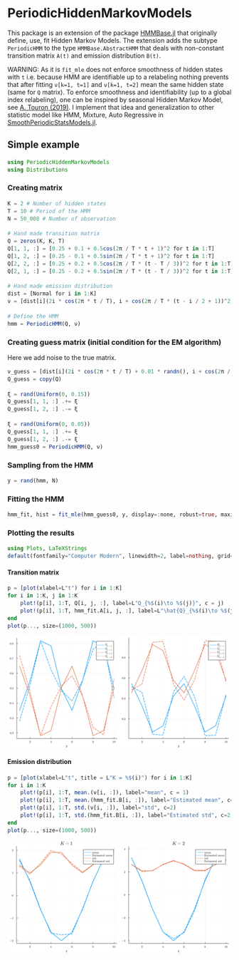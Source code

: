 # PeriodicHiddenMarkovModels

This package is an extension of the package [HMMBase.jl](https://github.com/maxmouchet/HMMBase.jl) that originally define, use, fit Hidden Markov Models.
The extension adds the subtype `PeriodicHMM` to the type `HMMBase.AbstractHMM` that deals with non-constant transition matrix `A(t)` and emission distribution `B(t)`.

WARNING: As it is `fit_mle` does not enforce smoothness of hidden states with `t` i.e. because HMM are identifiable up to a relabeling nothing prevents that after fitting `ν[k=1, t=1]` and `ν[k=1, t=2]` mean the same hidden state (same for `Q` matrix).
To enforce smoothness and identifiability (up to a global index relabeling), one can be inspired by seasonal Hidden Markov Model, see [A. Touron (2019)](https://link.springer.com/article/10.1007/s11222-019-09854-4).
I implement that idea and generalization to other statistic model like HMM, Mixture, Auto Regressive in [SmoothPeriodicStatsModels.jl](https://github.com/dmetivie/SmoothPeriodicStatsModels.jl).

## Simple example

```julia
using PeriodicHiddenMarkovModels
using Distributions
```

### Creating matrix

```julia
K = 2 # Number of hidden states
T = 10 # Period of the HMM
N = 50_000 # Number of observation

# Hand made transition matrix
Q = zeros(K, K, T)
Q[1, 1, :] = [0.25 + 0.1 + 0.5cos(2π / T * t + 1)^2 for t in 1:T]
Q[1, 2, :] = [0.25 - 0.1 + 0.5sin(2π / T * t + 1)^2 for t in 1:T]
Q[2, 2, :] = [0.25 + 0.2 + 0.5cos(2π / T * (t - T / 3))^2 for t in 1:T]
Q[2, 1, :] = [0.25 - 0.2 + 0.5sin(2π / T * (t - T / 3))^2 for t in 1:T]

# Hand made emission distribution
dist = [Normal for i in 1:K]
ν = [dist[i](2i * cos(2π * t / T), i + cos(2π / T * (t - i / 2 + 1))^2) for i in 1:K, t in 1:T]

# Define the HMM
hmm = PeriodicHMM(Q, ν)
```

### Creating guess matrix (initial condition for the EM algorithm)

Here we add noise to the true matrix.

```julia
ν_guess = [dist[i](2i * cos(2π * t / T) + 0.01 * randn(), i + cos(2π / T * (t - i / 2 + 1))^2 + 0.05 * randn()) for i in 1:K, t in 1:T]
Q_guess = copy(Q)

ξ = rand(Uniform(0, 0.15))
Q_guess[1, 1, :] .+= ξ
Q_guess[1, 2, :] .-= ξ

ξ = rand(Uniform(0, 0.05))
Q_guess[1, 1, :] .+= ξ
Q_guess[1, 2, :] .-= ξ
hmm_guess0 = PeriodicHMM(Q, ν)
```

### Sampling from the HMM

```julia
y = rand(hmm, N)
```

### Fitting the HMM

```julia
hmm_fit, hist = fit_mle(hmm_guess0, y, display=:none, robust=true, maxiter=1000)
```

### Plotting the results

```julia
using Plots, LaTeXStrings
default(fontfamily="Computer Modern", linewidth=2, label=nothing, grid=true, framestyle=:default)
```

#### Transition matrix

```julia
p = [plot(xlabel=L"t") for i in 1:K]
for i in 1:K, j in 1:K
    plot!(p[i], 1:T, Q[i, j, :], label=L"Q_{%$(i)\to %$(j)}", c = j)
    plot!(p[i], 1:T, hmm_fit.A[i, j, :], label=L"\hat{Q}_{%$(i)\to %$(j)}", c=j, s=:dash)
end
plot(p..., size=(1000, 500))
```
![Time dependent transition matrix coefficient](img/Q_estiamated.svg)

#### Emission distribution

```julia
p = [plot(xlabel=L"t", title = L"K = %$(i)") for i in 1:K]
for i in 1:K
    plot!(p[i], 1:T, mean.(ν[i, :]), label="mean", c = 1)
    plot!(p[i], 1:T, mean.(hmm_fit.B[i, :]), label="Estimated mean", c=1, s=:dash)
    plot!(p[i], 1:T, std.(ν[i, :]), label="std", c=2)
    plot!(p[i], 1:T, std.(hmm_fit.B[i, :]), label="Estimated std", c=2, s=:dash)
end
plot(p..., size=(1000, 500))
```

![Emission distribution parameters](img/nu_estiamated.svg)